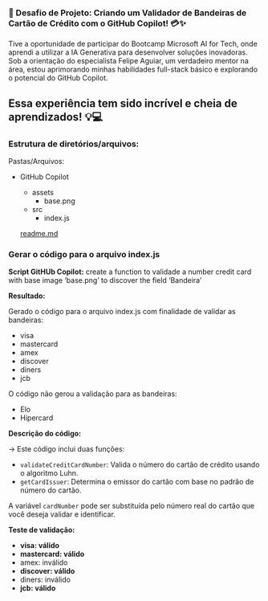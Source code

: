 ### 🚀 Desafio de Projeto: Criando um Validador de Bandeiras de Cartão de Crédito com o GitHub Copilot! 💳✨
 
Tive a oportunidade de participar do Bootcamp Microsoft AI for Tech, onde aprendi a utilizar a IA Generativa para desenvolver soluções inovadoras. Sob a orientação do especialista Felipe Aguiar, um verdadeiro mentor na área, estou aprimorando minhas habilidades full-stack básico e explorando o potencial do GitHub Copilot.
 
Essa experiência tem sido incrível e cheia de aprendizados! 💡💻
- 

### **Estrutura de diretórios/arquivos:**

Pastas/Arquivos:

-   GitHub Copilot
    
    -   assets
        -   base.png
    -   src
        -   index.js
    
    [readme.md](http://readme.md)

### Gerar o código para o arquivo index.js

**Script GitHUb Copilot:** create a function to validade a number credit card with base image ‘base.png’ to discover the field ‘Bandeira’

**Resultado:**

Gerado o código para o arquivo index.js com finalidade de validar as bandeiras:

-   visa
-   mastercard
-   amex
-   discover
-   diners
-   jcb

O código não gerou a validação para as bandeiras:

-   Elo
-   Hipercard

**Descrição do código:**

→ Este código inclui duas funções:

-   `validateCreditCardNumber`: Valida o número do cartão de crédito usando o algoritmo Luhn.
-   `getCardIssuer`: Determina o emissor do cartão com base no padrão de número do cartão.

A variável `cardNumber` pode ser substituída pelo número real do cartão que você deseja validar e identificar.

**Teste de validação:**

-   **visa: válido**
-   **mastercard: válido**
-   amex: inválido
-   **discover: válido**
-   diners: inválido
-   **jcb: válido**

